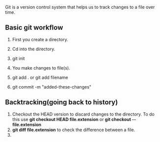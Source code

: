Git is a version control system that helps us to track changes to a file over time.
## Basic git workflow
  1. First you create a directory.
  
  2. Cd into the directory.
  
  3. git init
  
  4. You make changes to file(s).
  
  5. git add . or git add filename
  
  6. git commit -m "added-these-changes"
  
## Backtracking(going back to history)

  1. Checkout the HEAD version to discard changes to the directory. To do this use **git checkout HEAD file.extension** or **git checkout -- file.extension**
  2. **git diff file.extension** to check the difference between a file.
  3. 

